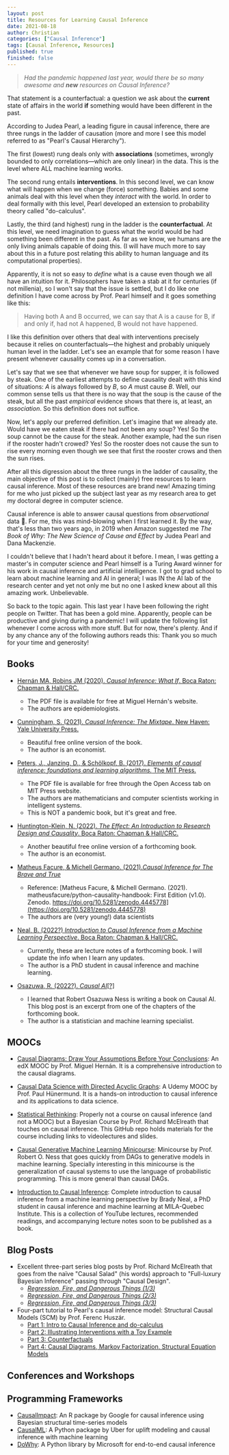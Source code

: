```yaml
---
layout: post
title: Resources for Learning Causal Inference
date: 2021-08-18
author: Christian
categories: ["Causal Inference"]
tags: [Causal Inference, Resources]
published: true
finished: false
---
```


> _Had the pandemic happened last year, would there be so many awesome and **new** resources on Causal Inference?_


That statement is a counterfactual: a question we ask about the **current** state of affairs in the world **if** something would have been different in the past.

According to Judea Pearl, a leading figure in causal inference, there are three rungs in the ladder of causation (more and more I see this model referred to as "Pearl's Causal Hierarchy"). 

The first (lowest) rung deals only with **associations** (sometimes, wrongly bounded to only correlations&mdash;which are only linear) in the data. This is the level where ALL machine learning works.

The second rung entails **interventions**. In this second level, we can know what will happen when we change (force) something. Babies and some animals deal with this level when they _interact_ with the world. In order to deal formally with this level, Pearl developed an extension to probability theory called "do-calculus".

Lastly, the third (and highest) rung in the ladder is the **counterfactual**. At this level, we need imagination to guess what the world would be had something been different in the past. As far as we know, we humans are the only living animals capable of doing this. (I will have much more to say about this in a future post relating this ability to human language and its computational properties).

Apparently, it is not so easy to _define_ what is a cause even though we all have an intuition for it. Philosophers have taken a stab at it for centuries (if not millenia), so I won't say that the issue is settled, but I do like one definition I have come across by Prof. Pearl himself and it goes something like this:

> Having both A and B occurred, we can say that A is a cause for B, if and only if, had not A happened, B would not have happened. 

I like this definition over others that deal with interventions precisely because it relies on counterfactuals&mdash;the highest and probably uniquely human level in the ladder. Let's see an example that for some reason I have present whenever causality comes up in a conversation.

Let's say that we see that whenever we have soup for supper, it is followed by steak. One of the earliest attempts to define causality dealt with this kind of situations: _A_ is always followed by _B_, so _A_ must cause _B_. Well, our common sense tells us that there is no way that the soup is the cause of the steak, but all the past _empirical_ evidence shows that there is, at least, an _association_. So this definition does not suffice.

Now, let's apply our preferred definition. Let's imagine that we already ate. Would have we eaten steak if there had not been any soup? Yes! So the soup cannot be the cause for the steak. Another example, had the sun risen if the rooster hadn't crowed? Yes! So the rooster does not cause the sun to rise every morning even though we see that first the rooster crows and then the sun rises.

After all this digression about the three rungs in the ladder of causality, the main objective of this post is to collect (mainly) free resources to learn causal inference. Most of these resources are brand new! Amazing timing for me who just picked up the subject last year as my research area to get my doctoral degree in computer science.

Causal inference is able to answer causal questions from _observational_ data 🤯. For me, this was mind-blowing when I first learned it. By the way, that's less than two years ago, in 2019 when Amazon suggested me _The Book of Why: The New Science of Cause and Effect_ by Judea Pearl and Dana Mackenzie.

I couldn't believe that I hadn't heard about it before. I mean, I was getting a master's in computer science and Pearl himself is a Turing Award winner for his work in causal inference and artificial intelligence. I got to grad school to learn about machine learning and AI in general; I was IN the AI lab of the research center and yet not only me but no one I asked knew about all this amazing work. Unbelievable.

So back to the topic again. This last year I have been following the right people on Twitter. That has been a gold mine. Apparently, people can be productive and giving during a pandemic! I will update the following list whenever I come across with more stuff. But for now, there's plenty. And if by any chance any of the following authors reads this: Thank you so much for your time and generosity!

## Books

- [Hernán MA, Robins JM (2020). _Causal Inference: What If_. Boca Raton: Chapman & Hall/CRC.](https://www.hsph.harvard.edu/miguel-hernan/causal-inference-book/)

    - The PDF file is available for free at Miguel Hernán's website.
    - The authors are epidemiologists.

- [Cunningham, S. (2021). _Causal Inference: The Mixtape_. New Haven: Yale University Press.](https://mixtape.scunning.com/)

    - Beautiful free online version of the book.
    - The author is an economist.

- [Peters, J., Janzing, D., & Schölkopf, B. (2017). _Elements of causal inference: foundations and learning algorithms._ The MIT Press.](https://mitpress.mit.edu/books/elements-causal-inference)

    - The PDF file is available for free through the Open Access tab on MIT Press website.
    - The authors are mathematicians and computer scientists working in intelligent systems.
    - This is NOT a pandemic book, but it's great and free.

- [Huntington-Klein, N. (2022). _The Effect: An Introduction to Research Design and Causality_. Boca Raton: Chapman & Hall/CRC.](https://theeffectbook.net/)
    
    - Another beautiful free online version of a forthcoming book.
    - The author is an economist.

- [Matheus Facure, & Michell Germano. (2021)._Causal Inference for The Brave and True_](https://matheusfacure.github.io/python-causality-handbook/)

    - Reference: [Matheus Facure, & Michell Germano. (2021). matheusfacure/python-causality-handbook: First Edition (v1.0). Zenodo. https://doi.org/10.5281/zenodo.4445778](https://doi.org/10.5281/zenodo.4445778)
    - The authors are (very young!) data scientists

- [Neal, B. (2022?) _Introduction to Causal Inference from a Machine Learning Perspective_. Boca Raton: Chapman & Hall/CRC.](https://www.bradyneal.com/causal-inference-course#course-textbook)
    
    - Currently, these are lecture notes of a forthcoming book. I will update the info when I learn any updates.
    - The author is a PhD student in causal inference and machine learning.

- [Osazuwa, R. (2022?). _Causal AI_\[?\]](https://newsletter.altdeep.ai/p/tiger-moms-bach-and-reichenbach)
    
    - I learned that Robert Osazuwa Ness is writing a book on Causal AI. This blog post is an excerpt from one of the chapters of the forthcoming book.
    - The author is a statistician and machine learning specialist.

## MOOCs

- [Causal Diagrams: Draw Your Assumptions Before Your Conclusions](https://www.edx.org/es/course/causal-diagrams-draw-your-assumptions-before-your): An edX MOOC by Prof. Miguel Hernán. It is a comprehensive introduction to the causal diagrams.

- [Causal Data Science with Directed Acyclic Graphs](https://www.udemy.com/course/causal-data-science/): A Udemy MOOC by Prof. Paul Hünermund. It is a hands-on introduction to causal inference and its applications to data science.

- [Statistical Rethinking](https://github.com/rmcelreath/statrethinking_winter2019#calendar--topical-outline): Properly not a course on causal inference (and not a MOOC) but a Bayesian Course by Prof. Richard McElreath that touches on causal inference. This GitHub repo holds materials for the course including links to videolectures and slides.

- [Causal Generative Machine Learning Minicourse](https://altdeep.ai/p/causal-ml-minicourse): Minicourse by Prof. Robert O. Ness that goes quickly from DAGs to generative models in machine learning. Specially interesting in this minicourse is the generalization of causal systems to use the language of probabilistic programming. This is more general than causal DAGs.

- [Introduction to Causal Inference](https://www.bradyneal.com/causal-inference-course): Complete introduction to causal inference from a machine learning perspective by Brady Neal, a PhD student in causal inference and machine learning at MILA-Quebec Institute. This is a collection of YouTube lectures, recommended readings, and accompanying lecture notes soon to be published as a book.

## Blog Posts

- Excellent three-part series blog posts by Prof. Richard McElreath that goes from the naïve "Causal Salad" (his words) approach to "Full-luxury Bayesian Inference" passing through "Causal Design".
    - [_Regression, Fire, and Dangerous Things (1/3)_](https://elevanth.org/blog/2021/06/15/regression-fire-and-dangerous-things-1-3/)
    - [_Regression, Fire, and Dangerous Things (2/3)_](https://elevanth.org/blog/2021/06/21/regression-fire-and-dangerous-things-2-3/)
    - [_Regression, Fire, and Dangerous Things (3/3)_](https://elevanth.org/blog/2021/06/21/regression-fire-and-dangerous-things-3-3/)
- Four-part tutorial to Pearl's causal inference model: Structural Causal Models (SCM) by Prof. Ferenc Huszár.
    - [Part 1: Intro to Causal Inference and do-calculus](https://www.inference.vc/untitled/)
    - [Part 2: Illustrating Interventions with a Toy Example](https://www.inference.vc/causal-inference-2-illustrating-interventions-in-a-toy-example/)
    - [Part 3: Counterfactuals](https://www.inference.vc/causal-inference-3-counterfactuals/)
    - [Part 4: Causal Diagrams, Markov Factorization, Structural Equation Models](https://www.inference.vc/causal-inference-4/)

## Conferences and Workshops

## Programming Frameworks

- [CausalImpact](https://github.com/google/CausalImpact): An R package by Google for causal inference using Bayesian structural time-series models
- [CausalML](https://github.com/uber/causalml): A Python package by Uber for uplift modeling and causal inference with machine learning
- [DoWhy](https://github.com/microsoft/dowhy): A Python library by Microsoft for end-to-end causal inference
